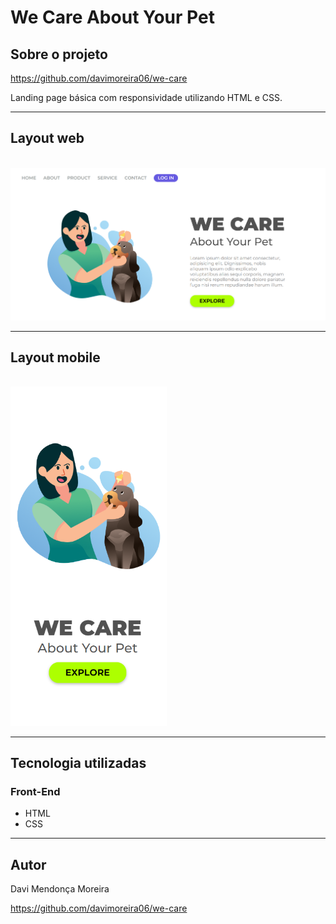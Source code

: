# We Care About Your Pet

## Sobre o projeto

https://github.com/davimoreira06/we-care

Landing page básica com responsividade utilizando HTML e CSS. 

<hr>

## Layout web 
<br>

<img src="./img/we-care-web.png">

<hr>

## Layout mobile 
<br>

<img src="./img/we-care-mobile.png" width=250>

<hr>

## Tecnologia utilizadas 

### Front-End

- HTML 
- CSS

<hr>

## Autor

Davi Mendonça Moreira

https://github.com/davimoreira06/we-care